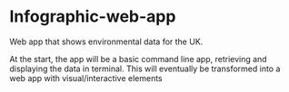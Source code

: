# Infographic-web-app
Web app that shows environmental data for the UK.

At the start, the app will be a basic command line app, retrieving and displaying the data in terminal.
This will eventually be transformed into a web app with visual/interactive elements
